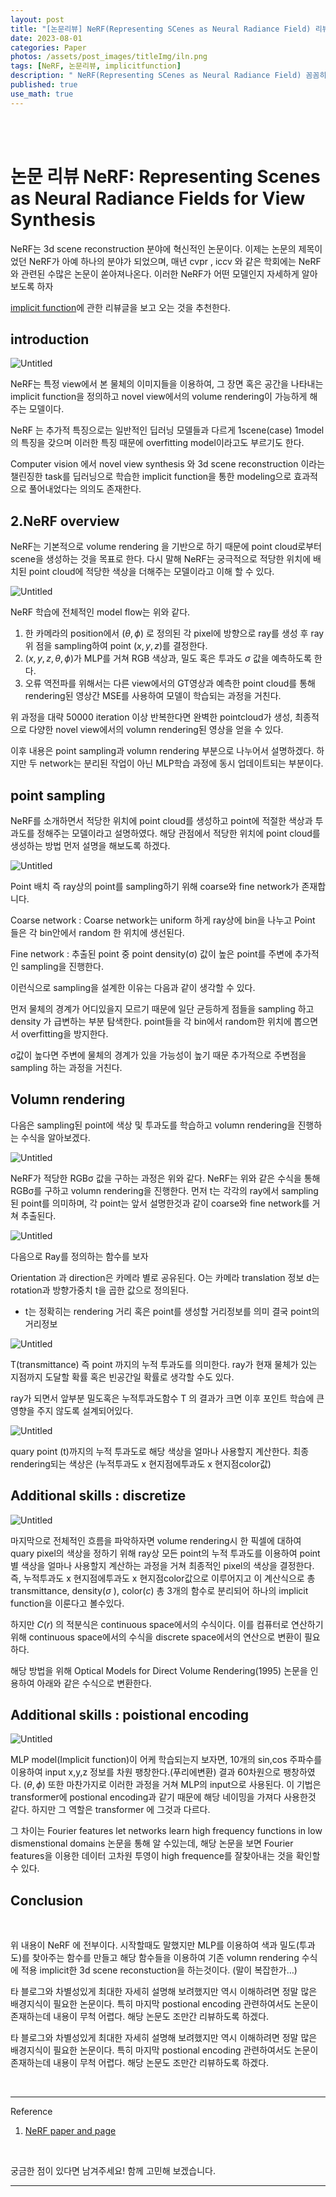 ```yaml
---
layout: post
title: "[논문리뷰] NeRF(Representing SCenes as Neural Radiance Field) 리뷰"
date: 2023-08-01
categories: Paper
photos: /assets/post_images/titleImg/iln.png
tags: [NeRF, 논문리뷰, implicitfunction] 
description: " NeRF(Representing SCenes as Neural Radiance Field) 꼼꼼히 리뷰하며 논문 읽는 능력을 길러보자"
published: true
use_math: true
---
```


<br/>

<br/>



# 논문 리뷰 NeRF: Representing Scenes as Neural Radiance Fields for View Synthesis

NeRF는 3d scene reconstruction 분야에 혁신적인 논문이다. 이제는 논문의 제목이었던 NeRF가 아예 하나의 분야가 되었으며, 매년 cvpr , iccv 와 같은 학회에는 NeRF와 관련된 수많은 논문이 쏟아져나온다. 이러한 NeRF가 어떤 모델인지 자세하게 알아 보도록 하자

[implicit function](https://donguk071.github.io/liif/%EB%85%BC%EB%AC%B8%EB%A6%AC%EB%B7%B0/2023/04/16/implicit/)에 관한 리뷰글을 보고 오는 것을 추천한다. 


## introduction

![Untitled](/assets/post_images/NeRF/Untitled.png)

NeRF는 특정 view에서 본 물체의 이미지들을 이용하여, 그 장면 혹은 공간을 나타내는 implicit function을 정의하고 novel view에서의 volume rendering이 가능하게 해주는 모델이다.

NeRF 는 추가적 특징으로는 일반적인 딥러닝 모델들과 다르게 1scene(case) 1model의 특징을 갖으며 이러한 특징 때문에 overfitting model이라고도 부르기도 한다.

Computer vision 에서 novel view synthesis 와 3d scene reconstruction 이라는 챌린징한 task를 딥러닝으로 학습한 implicit function을 통한 modeling으로 효과적으로 풀어내었다는 의의도 존재한다.

## 2.NeRF overview

NeRF는 기본적으로 volume rendering 을 기반으로 하기 때문에 point cloud로부터 scene을 생성하는 것을 목표로 한다. 다시 말해 NeRF는 궁극적으로 적당한 위치에 배치된 point cloud에  적당한 색상을 더해주는 모델이라고 이해 할 수 있다.

![Untitled](/assets/post_images/NeRF/Untitled%201.png)

NeRF 학습에 전체적인 model flow는 위와 같다. 

1. 한 카메라의 position에서 $(\theta,\phi)$ 로 정의된 각 pixel에 방향으로 ray를 생성 후 ray 위 점을 sampling하여 point $(x,y,z)$를 결정한다. 
2. $(x,y,z,\theta,\phi)$가 MLP를 거쳐 RGB 색상과, 밀도 혹은 투과도 $\sigma$ 값을 예측하도록 한다. 
3. 오류 역전파를 위해서는 다른 view에서의 GT영상과 예측한 point cloud를 통해 rendering된 영상간 MSE를 사용하여 모델이 학습되는 과정을 거친다.

위 과정을 대략 50000 iteration 이상 반복한다면 완벽한 pointcloud가 생성, 최종적으로 다양한 novel view에서의 volumn rendering된 영상을 얻을 수 있다.

이후 내용은 point sampling과 volumn rendering 부분으로 나누어서 설명하겠다. 하지만 두 network는 분리된 작업이 아닌 MLP학습 과정에 동시 업데이트되는 부분이다.

## point sampling

NeRF를 소개하면서 적당한 위치에 point cloud를 생성하고 point에 적절한 색상과 투과도를 정해주는 모델이라고 설명하였다. 해당 관점에서 적당한 위치에 point cloud를 생성하는 방법 먼저 설명을 해보도록 하겠다.

![Untitled](/assets/post_images/NeRF/Untitled%202.png)

Point 배치 즉 ray상의 point를 sampling하기 위해 coarse와 fine network가 존재합니다.

Coarse network : Coarse network는 uniform 하게 ray상에 bin을 나누고 Point 들은 각 bin안에서 random 한 위치에 생선된다.

Fine network :  추출된 point 중 point density(σ) 값이 높은 point를 주변에 추가적인 sampling을 진행한다.

이런식으로 sampling을 설계한 이유는 다음과 같이 생각할 수 있다. 

먼저 물체의 경계가 어디있을지 모르기 때문에 일단 균등하게 점들을 sampling 하고 density 가 급변하는 부분 탐색한다. point들을 각 bin에서 random한 위치에 뽑으면서 overfitting을 방지한다.

σ값이 높다면 주변에 물체의 경계가 있을 가능성이 높기 때문 추가적으로 주변점을 sampling 하는 과정을 거친다.

## Volumn rendering

다음은 sampling된 point에 색상 및 투과도를 학습하고 volumn rendering을 진행하는 수식을 알아보겠다.

![Untitled](/assets/post_images/NeRF/Untitled%203.png)

NeRF가 적당한 RGBσ 값을 구하는 과정은 위와 같다. NeRF는 위와 같은 수식을 통해 RGBσ를 구하고 volumn rendering을 진행한다. 먼저 t는 각각의 ray에서 sampling된 point를 의미하며, 각 point는 앞서 설명한것과 같이 coarse와 fine network를 거쳐 추출된다. 

![Untitled](/assets/post_images/NeRF/Untitled%204.png)

다음으로 Ray를 정의하는 함수를 보자 

Orientation 과 direction은 카메라 별로 공유된다. O는 카메라 translation 정보 d는 rotation과 방향가중치 t을 곱한 값으로 정의된다. 

* t는 정확히는 rendering 거리 혹은 point를 생성할 거리정보를 의미 결국 point의 거리정보

![Untitled](/assets/post_images/NeRF/Untitled%205.png)

T(transmittance) 즉 point 까지의 누적 투과도를 의미한다. ray가 현재 물체가 있는 지점까지 도달할 확률 혹은 빈공간일 확률로 생각할 수도 있다.

ray가 되면서 앞부분 밀도혹은 누적투과도함수 T 의 결과가 크면 이후 포인트 학습에 큰 영향을 주지 않도록 설계되어있다.

![Untitled](/assets/post_images/NeRF/Untitled%206.png)

quary point (t)까지의 누적 투과도로 해당 색상을 얼마나 사용할지 계산한다.
최종 rendering되는 색상은 (누적투과도 x 현지점에투과도 x 현지점color값)

## Additional skills : discretize

![Untitled](/assets/post_images/NeRF/Untitled%207.png)

마지막으로 전체적인 흐름을 파악하자면 volume rendering시 한 픽셀에 대하여  quary pixel의 색상을 정하기 위해 ray상 모든 point의 누적 투과도를 이용하여 point별 색상을 얼마나 사용할지 계산하는 과정을 거쳐 최종적인 pixel의 색상을 결정한다. 즉, 누적투과도 x 현지점에투과도 x 현지점color값으로 이루어지고 이 계산식으로 총 transmittance, density($\sigma$ ), color($c$) 총 3개의 함수로 분리되어 하나의 implicit function을 이룬다고 볼수있다.

하지만 $C(r)$ 의 적분식은 continuous space에서의 수식이다. 이를 컴퓨터로 연산하기 위해 continuous space에서의 수식을 discrete space에서의 연산으로 변환이 필요하다.

해당 방법을 위해 Optical Models for Direct Volume Rendering(1995) 논문을 인용하여 아래와 같은 수식으로 변환한다.

## Additional skills : poistional encoding

![Untitled](/assets/post_images/NeRF/Untitled%208.png)

MLP model(Implicit function)이 어케 학습되는지 보자면, 10개의 sin,cos 주파수를 이용하여 input x,y,z 정보를 차원 팽창한다.(푸리에변환) 결과 60차원으로 팽창하였다. $(\theta,\phi)$ 또한 마찬가지로 이러한 과정을 거쳐 MLP의 input으로 사용된다. 이 기법은 transformer에 postional encoding과 같기 때문에 해당 네이밍을 가져다 사용한것 같다. 하지만 그 역할은 transformer 에 그것과 다르다.

그 차이는 Fourier features let networks learn high frequency functions in low dismenstional domains 논문을 통해 알 수있는데,  해당 논문을 보면 Fourier features을 이용한 데이터 고차원 투영이 high frequence를 잘찾아내는 것을 확인할 수 있다.




## Conclusion
<br/>

위 내용이 NeRF 에 전부이다. 시작할때도 말했지만 MLP를 이용하여 색과 밀도(투과도)를 찾아주는 함수를 만들고 해당 함수들을 이용하여 기존 volumn rendering 수식에 적용 implicit한 3d scene reconstuction을 하는것이다. (말이 복잡한가…)


타 블로그와 차별성있게 최대한 자세히 설명해 보려했지만 역시 이해하려면 정말 많은 배경지식이 필요한 논문이다. 특히 마지막 postional encoding 관련하여서도 논문이 존재하는데 내용이 무척 어렵다. 해당 논문도 조만간 리뷰하도록 하겠다.

타 블로그와 차별성있게 최대한 자세히 설명해 보려했지만 역시 이해하려면 정말 많은 배경지식이 필요한 논문이다. 특히 마지막 postional encoding 관련하여서도 논문이 존재하는데 내용이 무척 어렵다. 해당 논문도 조만간 리뷰하도록 하겠다.

<br/>

---

Reference

1) [NeRF paper and page](https://www.matthewtancik.com/nerf)


<br/>


궁금한 점이 있다면 남겨주세요! 함께 고민해 보겠습니다.

------------------------